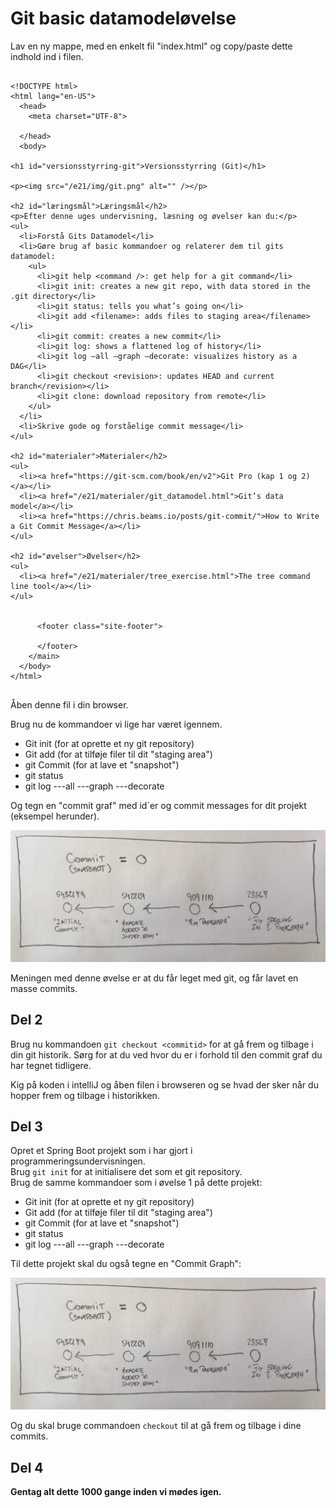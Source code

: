
<!-- JS use if these pages are used as githubpages. can be deleted if used elsewhere -->
<script src="https://code.jquery.com/jquery-3.2.1.min.js"></script>
<script src="../script.js"></script> 


# Git basic datamodeløvelse

Lav en ny mappe, med en enkelt fil "index.html" og copy/paste dette indhold ind i filen.

````
	
<!DOCTYPE html>
<html lang="en-US">
  <head>
    <meta charset="UTF-8">

  </head>
  <body>

<h1 id="versionsstyrring-git">Versionsstyrring (Git)</h1>

<p><img src="/e21/img/git.png" alt="" /></p>

<h2 id="læringsmål">Læringsmål</h2>
<p>Efter denne uges undervisning, læsning og øvelser kan du:</p>
<ul>
  <li>Forstå Gits Datamodel</li>
  <li>Gøre brug af basic kommandoer og relaterer dem til gits datamodel:
    <ul>
      <li>git help <command />: get help for a git command</li>
      <li>git init: creates a new git repo, with data stored in the .git directory</li>
      <li>git status: tells you what’s going on</li>
      <li>git add <filename>: adds files to staging area</filename></li>
      <li>git commit: creates a new commit</li>
      <li>git log: shows a flattened log of history</li>
      <li>git log –all –graph –decorate: visualizes history as a DAG</li>
      <li>git checkout <revision>: updates HEAD and current branch</revision></li>
      <li>git clone: download repository from remote</li>
    </ul>
  </li>
  <li>Skrive gode og forståelige commit message</li>
</ul>

<h2 id="materialer">Materialer</h2>
<ul>
  <li><a href="https://git-scm.com/book/en/v2">Git Pro (kap 1 og 2)</a></li>
  <li><a href="/e21/materialer/git_datamodel.html">Git’s data model</a></li>
  <li><a href="https://chris.beams.io/posts/git-commit/">How to Write a Git Commit Message</a></li>
</ul>

<h2 id="øvelser">Øvelser</h2>
<ul>
  <li><a href="/e21/materialer/tree_exercise.html">The tree command line tool</a></li>
</ul>


      <footer class="site-footer">
        
      </footer>
    </main>
  </body>
</html>


````

Åben denne fil i din browser. 

Brug nu de kommandoer vi lige har været igennem. 

* Git init (for at oprette et ny git repository)
* Git add (for at tilføje filer til dit "staging area")
* git Commit (for at lave et "snapshot")
* git status
* git log ---all ---graph ---decorate

Og tegn en "commit graf" med id´er og commit messages for dit projekt (eksempel herunder).

![](img/git_commit_graph.jpg)

Meningen med denne øvelse er at du får leget med git, og får lavet en masse commits.

## Del 2
Brug nu kommandoen ```` git checkout <commitid> ```` for at gå frem og tilbage i din git historik. Sørg for at du ved hvor du er i forhold til den commit graf du har tegnet tidligere.

Kig på koden i intelliJ og åben filen i browseren og se hvad der sker når du hopper frem og tilbage i historikken.  

## Del 3
Opret et Spring Boot projekt som i har gjort i programmeringsundervisningen.    
Brug ```` git init ```` for at initialisere det som et git repository.    
Brug de samme kommandoer som i øvelse 1 på dette projekt:

* Git init (for at oprette et ny git repository)
* Git add (for at tilføje filer til dit "staging area")
* git Commit (for at lave et "snapshot")
* git status
* git log ---all ---graph ---decorate

Til dette projekt skal du også tegne en "Commit Graph":

![](../img/git_commit_graph.jpg)

Og du skal bruge commandoen ```` checkout ```` til at gå frem og tilbage i dine commits.


## Del 4
**Gentag alt dette 1000 gange inden vi mødes igen.**
